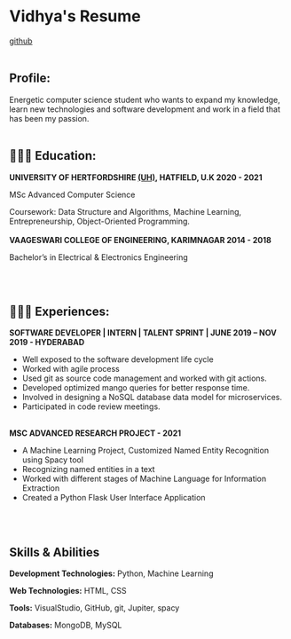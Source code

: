 # **Vidhya's Resume**
[github](https://github.com/)
<br><br>
## **Profile:**
Energetic computer science student who wants to expand my knowledge, learn new technologies and software development and work in a field that has been my passion.
<br><br>

## 👩🏼‍🎓 **Education:**
**UNIVERSITY OF HERTFORDSHIRE [(UH)](https://www.herts.ac.uk/), HATFIELD, U.K                                                    2020 - 2021**

MSc Advanced Computer Science

Coursework: Data Structure and Algorithms, Machine Learning, Entrepreneurship, Object-Oriented Programming. 
<br><br>
**VAAGESWARI COLLEGE OF ENGINEERING, KARIMNAGAR                                      2014 - 2018**

  Bachelor’s in Electrical & Electronics Engineering                             

<br><br>
## 👩🏼‍💻 **Experiences:**
**SOFTWARE DEVELOPER | INTERN | TALENT SPRINT | JUNE 2019 – NOV 2019 - HYDERABAD**
- Well exposed to the software development life cycle
- Worked with agile process 
- Used git as source code management and worked with git actions.
- Developed optimized mango queries for better response time.
- Involved in designing a NoSQL database data model for microservices.
- Participated in code review meetings.
<br><br>

**MSC ADVANCED RESEARCH PROJECT - 2021**
- A Machine Learning Project, Customized Named Entity Recognition using Spacy tool
- Recognizing named entities in a text
- Worked with different stages of Machine Language for Information Extraction
- Created a Python Flask User Interface Application

<br><br>
## **Skills & Abilities**
**Development Technologies:**
Python, Machine Learning

**Web Technologies:**
HTML, CSS

**Tools:**
VisualStudio, GitHub, git, Jupiter, spacy

**Databases:**
MongoDB, MySQL
